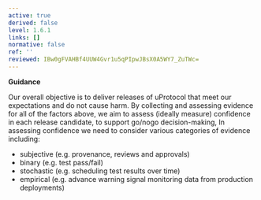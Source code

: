 ```yaml
---
active: true
derived: false
level: 1.6.1
links: []
normative: false
ref: ''
reviewed: IBw0gFVAHBf4UUW4Gvr1u5qPIpwJBsX0A5WY7_ZuTWc=
---
```


**Guidance**

Our overall objective is to deliver releases of uProtocol that meet our
expectations and do not cause harm. By collecting and assessing evidence for
all of the factors above, we aim to assess (ideally measure) confidence in
each release candidate, to support go/nogo decision-making, In assessing
confidence we need to consider various categories of evidence including:

- subjective (e.g. provenance, reviews and approvals)
- binary (e.g. test pass/fail)
- stochastic (e.g. scheduling test results over time)
- empirical (e.g. advance warning signal monitoring data from production deployments)
